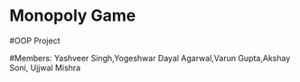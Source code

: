# Monopoly Game
#OOP Project

#Members:
Yashveer Singh,Yogeshwar Dayal Agarwal,Varun Gupta,Akshay Soni, Ujjwal Mishra
